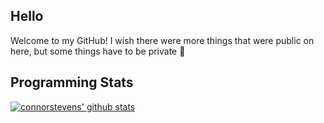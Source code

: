 ## Hello
Welcome to my GitHub! I wish there were more things that were public on here, but some things have to be private :grimacing:

## Programming Stats
[![connorstevens' github stats](https://github-readme-stats.vercel.app/api?username=connorstevens&show_icons=true&hide_title=true&theme=material-palenight&count_private=true)](https://github.com/anuraghazra/github-readme-stats)
